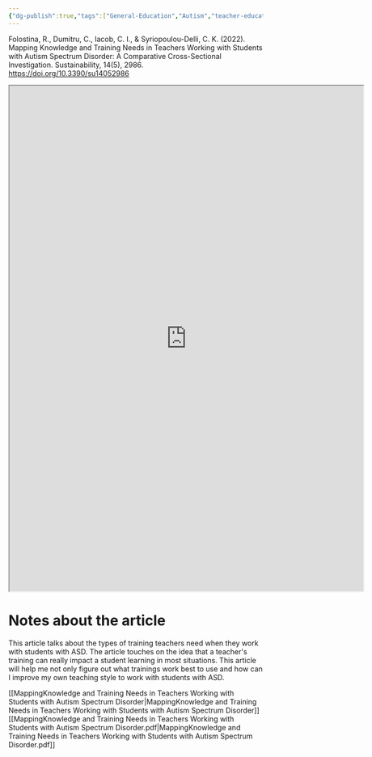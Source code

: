 ```yaml
---
{"dg-publish":true,"tags":["General-Education","Autism","teacher-education","training","autism-knowladge","Source"],"permalink":"/Sources with Notes/Articles/Mapping Knowledge and Training Needs in Teachers Working with Students with Autism Spectrum Disorder-A Comparative Cross-Sectional Investigation/","dgPassFrontmatter":true}
---
```


Folostina, R., Dumitru, C., Iacob, C. I., & Syriopoulou-Delli, C. K. (2022). Mapping
Knowledge and Training Needs in Teachers Working with Students with Autism
Spectrum Disorder: A Comparative Cross-Sectional Investigation. Sustainability, 14(5), 2986. https://doi.org/10.3390/su14052986



<iframe src="https://drive.google.com/file/d/1D72hXNtlZA7_r0sgNvUZEOQ1HjI7iIuf/preview" width="700" height="1000" ></iframe>


# Notes about the article


This article talks about the types of training teachers need when they work with
students with ASD. The article touches on the idea that a teacher's training can really
impact a student learning in most situations. This article will help me not only figure out
what trainings work best to use and how can I improve my own teaching style to work
with students with ASD.

[[MappingKnowledge and Training Needs in Teachers Working with Students with Autism Spectrum Disorder\|MappingKnowledge and Training Needs in Teachers Working with Students with Autism Spectrum Disorder]]
[[MappingKnowledge and Training Needs in Teachers Working with Students with Autism Spectrum Disorder.pdf\|MappingKnowledge and Training Needs in Teachers Working with Students with Autism Spectrum Disorder.pdf]]